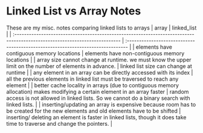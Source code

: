 # Linked List vs Array Notes

These are my misc. notes comparing linked lists to arrays
| array | linked_list |
| :------------------------------------------------------------------------------------------------------------------------- | :------------------------------------------------------------------------------ |
| elements have contiguous memory locations | elements have non-contiguous memory locations |
| array size cannot change at runtime. we must know the upper limit on the number of elements in advance. | linked list size can change at runtime |
| any element in an array can be directly accessed with its index | all the previous elements in linked list must be traversed to reach any element |
| better cache locality in arrays (due to contiguous memory allocation) makes modifying a certain element in an array faster | random access is not allowed in linked lists. So we cannot do a binary search with linked lists. |
| inserting/updating an array is expensive because room has to be created for the new elements and old elements have to be shifted | inserting/ deleting an element is faster in linked lists, though it does take time to traverse and change the pointers. |
